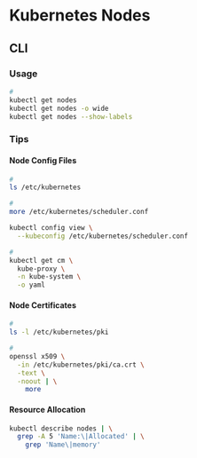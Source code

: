 # Kubernetes Nodes

## CLI

### Usage

```sh
#
kubectl get nodes
kubectl get nodes -o wide
kubectl get nodes --show-labels
```

### Tips

#### Node Config Files

```sh
#
ls /etc/kubernetes

#
more /etc/kubernetes/scheduler.conf

kubectl config view \
  --kubeconfig /etc/kubernetes/scheduler.conf

#
kubectl get cm \
  kube-proxy \
  -n kube-system \
  -o yaml
```

#### Node Certificates

```sh
#
ls -l /etc/kubernetes/pki

#
openssl x509 \
  -in /etc/kubernetes/pki/ca.crt \
  -text \
  -noout | \
    more
```

#### Resource Allocation

```sh
kubectl describe nodes | \
  grep -A 5 'Name:\|Allocated' | \
    grep 'Name\|memory'
```
